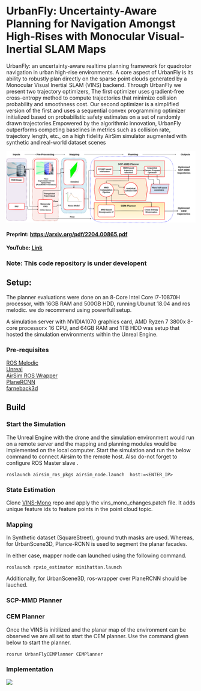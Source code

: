 # UrbanFly: Uncertainty-Aware Planning for Navigation Amongst High-Rises with Monocular Visual-Inertial SLAM Maps

UrbanFly: an uncertainty-aware realtime planning framework for quadrotor navigation in urban high-rise environments. A core aspect of UrbanFly is its ability to robustly plan directly on the sparse point clouds generated by a Monocular Visual Inertial SLAM (VINS) backend. Through UrbanFly we present two trajectory optimizers, The first optimizer uses gradient-free cross-entropy method to compute trajectories that minimize collision probability and smoothness cost. Our second optimizer is a simplified version of the first and uses a sequential convex programming optimizer initialized based on probabilistic safety estimates on a set of randomly drawn trajectories.Empowered by the algorithmic innovation, UrbanFly outperforms competing baselines in metrics such as collision rate, trajectory length, etc., on a high fidelity AirSim simulator augmented with synthetic and real-world dataset scenes


![](https://github.com/sudarshan-s-harithas/UrbanFly/blob/main/UrbanFlyCEMPlanner/Images/BlockDiagram.png)

#### Preprint: https://arxiv.org/pdf/2204.00865.pdf
#### YouTube: [Link](https://www.youtube.com/watch?v=ZmxUB3cMK4U)
### **Note: This code repository is under developent** 


## Setup:

The planner evaluations were done on an 8-Core Intel Core i7-10870H processor, with 16GB RAM and 500GB HDD, running Ubunut 18.04 and ros melodic. we do recommend using powerfull setup.

A simulation server with NVIDIA1070 graphics card, AMD Ryzen 7 3800x 8-core processor× 16 CPU, and 64GB RAM and 1TB HDD was setup that hosted the simulation environments within the Unreal Engine. 

### Pre-requisites

[ROS Melodic](http://wiki.ros.org/melodic/Installation/Ubuntu) <br />
[Unreal](https://docs.unrealengine.com/4.26/en-US/Basics/InstallingUnrealEngine/) <br />
[AirSim ROS Wrapper](https://microsoft.github.io/AirSim/airsim_ros_pkgs/) <br />
[PlaneRCNN](https://github.com/NVlabs/planercnn) <br />
[farneback3d](https://github.com/theHamsta/farneback3d) <br />


## Build


### Start the Simulation 

The Unreal Engine with the drone and the simulation environment would run on a remote server and the mapping and planning modules would be implemented on the local computer. Start the simulation and run the below command to connect Airsim to the remote host. Also do-not forget to configure ROS Master  slave . 
```
roslaunch airsim_ros_pkgs airsim_node.launch  host:=<ENTER_IP>
```
### State Estimation 

Clone [VINS-Mono]() repo and apply the vins_mono_changes.patch file. It adds unique feature ids to feature points in the point cloud topic. 

### Mapping


In Synthetic dataset (SquareStreet), ground truth masks are used. Whereas, for UrbanScene3D, Plance-RCNN is used to segment the planar facades.

In either case, mapper node can launched using the following command.

```
roslaunch rpvio_estimator minihattan.launch
```

Additionally, for UrbanScene3D, ros-wrapper over PlaneRCNN should be lauched.

### SCP-MMD Planner

### CEM Planner 

Once the VINS is initilized and the planar map of the environment can be observed we are all set to start the CEM planner. Use the command given below to start the planner. 

```
rosrun UrbanFlyCEMPlanner CEMPlanner
```

### Implementation

![](https://github.com/sudarshan-s-harithas/UrbanFly/blob/main/UrbanFlyCEMPlanner/Images/Simulation.gif)

